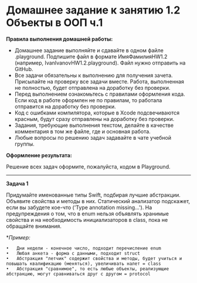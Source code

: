 # Домашнее задание к занятию 1.2 Объекты в ООП ч.1

**Правила выполнения домашней работы:**

*	Домашнее задание выполняйте и сдавайте в одном файле .playground. Подпишите файл в формате ИмяФамилияHW1.2 (например, IvanIvanovHW1.2.playground). Файл нужно отправить на GitHub.
*	Все задачи обязательны к выполнению для получения зачета. Присылайте на проверку все задачи вместе. Работа, выполненная не полностью, будет отправлена на доработку без проверки.
*	Перед выполнением ознакомьтесь с правилами оформления кода. Если код в работе оформлен не по правилам, то работала отправится на доработку без проверки.
*	Код с ошибками компилятора, которые в Xcode подсвечиваются красным, будут сразу отправлены на доработку без проверки.
*	Задания, требующие выполнения текстом, делайте в качестве комментария в том же файле, где и основная работа.
*	Любые вопросы по решению задач задавайте в чате учебной группы.

**Оформление результата:**

Решение всех задач оформите, пожалуйста, кодом в Playground.
________________________________________
**Задача 1**

Придумайте именованные типы Swift, подбирая лучшие абстракции. Объявите свойства и методы в них. Статический анализатор подскажет, если вы забудете кое-что ('Type annotation missing...'). На предупреждения о том, что в enum нельзя объявлять хранимые свойства и на необходимость инициализаторов в class, пока не обращайте внимания.

**Пример:*
```
•	Дни недели - конечное число, подходит перечисление enum
•	Любая анкета - форма с данными, подходит struct
•	Абстракция "летчик" содержит свойства и методы, будет учиться и повышать квалификацию (меняться), увеличивать налет = class
•	Абстракция "сравнимое", то есть любые объекты, реализующие абстракцию, могут сравниваться друг с другом = protocol
```
